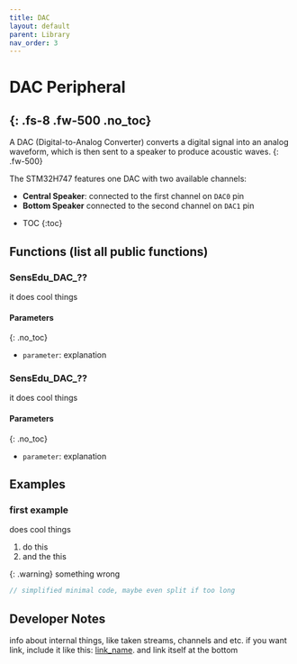 ```yaml
---
title: DAC
layout: default
parent: Library
nav_order: 3
---
```


# DAC Peripheral
{: .fs-8 .fw-500 .no_toc}
---

A DAC (Digital-to-Analog Converter) converts a digital signal into an analog waveform, which is then sent to a speaker to produce acoustic waves.
{: .fw-500}

The STM32H747 features one DAC with two available channels:
* **Central Speaker**: connected to the first channel on `DAC0` pin 
* **Bottom Speaker** connected to the second channel on `DAC1` pin

- TOC
{:toc}

## Functions (list all public functions)

### SensEdu_DAC_??
it does cool things

#### Parameters
{: .no_toc}
* `parameter`: explanation

### SensEdu_DAC_??
it does cool things

#### Parameters
{: .no_toc}
* `parameter`: explanation

## Examples

### first example

does cool things

1. do this
2. and the this

{: .warning}
something wrong

```c
// simplified minimal code, maybe even split if too long
```

## Developer Notes

info about internal things, like taken streams, channels and etc.
if you want link, include it like this: [link_name]. and link itself at the bottom

[link_name]: https:://link